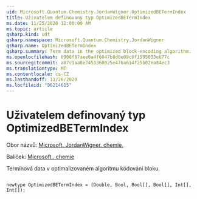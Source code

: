 ```yaml
---
uid: Microsoft.Quantum.Chemistry.JordanWigner.OptimizedBETermIndex
title: Uživatelem definovaný typ OptimizedBETermIndex
ms.date: 11/25/2020 12:00:00 AM
ms.topic: article
qsharp.kind: udt
qsharp.namespace: Microsoft.Quantum.Chemistry.JordanWigner
qsharp.name: OptimizedBETermIndex
qsharp.summary: Term data in the optimized block-encoding algorithm.
ms.openlocfilehash: 0908f87aee0a4f6047b8d0e09c0f1595033eb77c
ms.sourcegitcommit: a87c1aa8e7453360025e47ba614f25b02ea84ec3
ms.translationtype: MT
ms.contentlocale: cs-CZ
ms.lasthandoff: 11/26/2020
ms.locfileid: "96214615"
---
```

# <a name="optimizedbetermindex-user-defined-type"></a>Uživatelem definovaný typ OptimizedBETermIndex

Obor názvů: [Microsoft. JordanWigner. chemie.](xref:Microsoft.Quantum.Chemistry.JordanWigner)

Balíček: [Microsoft.. chemie](https://nuget.org/packages/Microsoft.Quantum.Chemistry)


Termínová data v optimalizovaném algoritmu kódování bloku.

```qsharp

newtype OptimizedBETermIndex = (Double, Bool, Bool[], Bool[], Int[], Int[]);
```

